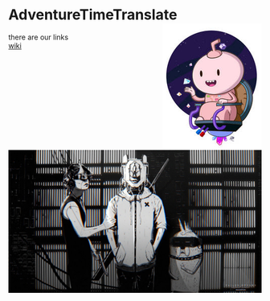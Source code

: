 # AdventureTimeTranslate <img align="right" src="/img/016.jpg">

there are our links  
[wiki](https://github.com/SophiaOrekhova/AdventureTimeTranslate/wiki)
![wiki](https://github.com/SophiaOrekhova/AdventureTimeTranslate/blob/main/img/006.jpg)




